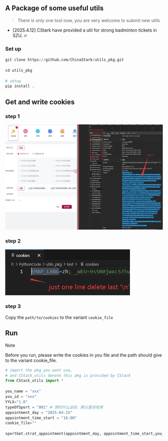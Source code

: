 ## A Package of some useful utils


> There is only one tool now, you are very welcome to submit new utils 

- [2025.4.12] CStark have provided a util for strong badminton tickets in SZU. 🔥 


### Set up

```python
git clone https://github.com/ChinaStark/utils_pkg.git

cd utils_pkg

# setup
pip install .
```

## Get and write cookies 
### step 1
![](static\cut.png)
### step 2
![](static\QQ20250414-144632.png)
### step 3
Copy the `path/to/cookies` to the variant `cookie_file`
## Run
> [!NOTE]
> Before you run, please write the cookies in you file and the path should give to the variant cookie_file.

```python
# import the pkg you want use, 
# and CStack_utils denote this pkg is provided by CStack
from CStack_utils import *

you_name = "xxx"
you_id = "xxx"
YYLX="1.0"
typeOfSport = "001" # 预约什么运动，默认是羽毛球
appointment_day = "2025-04-15"
appointment_time_start = "16:00"
cookie_file="" 

sportGet.strat_appointment(appointment_day, appointment_time_start,you_name, you_id, cookie_file)

```


